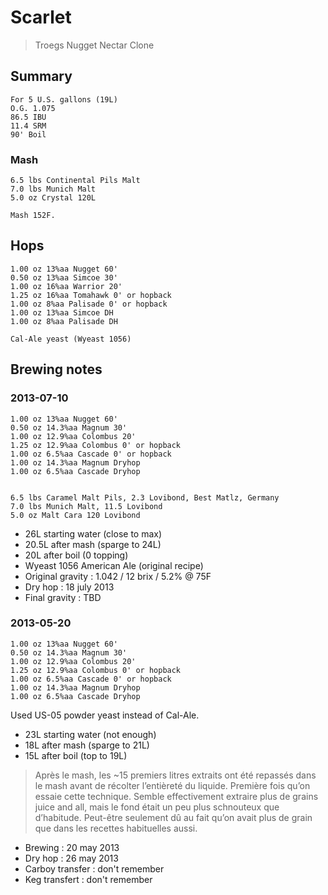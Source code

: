 # Scarlet

> Troegs Nugget Nectar Clone

## Summary

    For 5 U.S. gallons (19L)
    O.G. 1.075
    86.5 IBU
    11.4 SRM
    90' Boil

### Mash

    6.5 lbs Continental Pils Malt
    7.0 lbs Munich Malt
    5.0 oz Crystal 120L

    Mash 152F.

## Hops

    1.00 oz 13%aa Nugget 60'
    0.50 oz 13%aa Simcoe 30'
    1.00 oz 16%aa Warrior 20'
    1.25 oz 16%aa Tomahawk 0' or hopback
    1.00 oz 8%aa Palisade 0' or hopback
    1.00 oz 13%aa Simcoe DH
    1.00 oz 8%aa Palisade DH

    Cal-Ale yeast (Wyeast 1056)

## Brewing notes

### 2013-07-10

    1.00 oz 13%aa Nugget 60'
    0.50 oz 14.3%aa Magnum 30'
    1.00 oz 12.9%aa Colombus 20'
    1.25 oz 12.9%aa Colombus 0' or hopback
    1.00 oz 6.5%aa Cascade 0' or hopback
    1.00 oz 14.3%aa Magnum Dryhop
    1.00 oz 6.5%aa Cascade Dryhop


    6.5 lbs Caramel Malt Pils, 2.3 Lovibond, Best Matlz, Germany
    7.0 lbs Munich Malt, 11.5 Lovibond
    5.0 oz Malt Cara 120 Lovibond

- 26L starting water (close to max)
- 20.5L after mash (sparge to 24L)
- 20L after boil (0 topping)
- Wyeast 1056 American Ale (original recipe)
- Original gravity : 1.042 / 12 brix / 5.2% @ 75F
- Dry hop : 18 july 2013
- Final gravity : TBD

### 2013-05-20

    1.00 oz 13%aa Nugget 60'
    0.50 oz 14.3%aa Magnum 30'
    1.00 oz 12.9%aa Colombus 20'
    1.25 oz 12.9%aa Colombus 0' or hopback
    1.00 oz 6.5%aa Cascade 0' or hopback
    1.00 oz 14.3%aa Magnum Dryhop
    1.00 oz 6.5%aa Cascade Dryhop

Used US-05 powder yeast instead of Cal-Ale.

- 23L starting water (not enough)
- 18L after mash (sparge to 21L)
- 15L after boil (top to 19L)

> Après le mash, les ~15 premiers litres extraits ont été repassés dans le mash avant de récolter l’entièreté du liquide. Première fois qu’on essaie cette technique. Semble effectivement extraire plus de grains juice and all, mais le fond était un peu plus schnouteux que d’habitude. Peut-être seulement dû au fait qu’on avait plus de grain que dans les recettes habituelles aussi.

- Brewing : 20 may 2013
- Dry hop : 26 may 2013
- Carboy transfer : don't remember
- Keg transfert : don't remember
